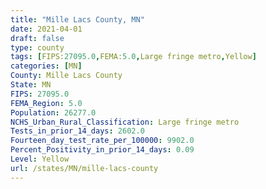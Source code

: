 ```yaml
---
title: "Mille Lacs County, MN"
date: 2021-04-01
draft: false
type: county
tags: [FIPS:27095.0,FEMA:5.0,Large fringe metro,Yellow]
categories: [MN]
County: Mille Lacs County
State: MN
FIPS: 27095.0
FEMA_Region: 5.0
Population: 26277.0
NCHS_Urban_Rural_Classification: Large fringe metro
Tests_in_prior_14_days: 2602.0
Fourteen_day_test_rate_per_100000: 9902.0
Percent_Positivity_in_prior_14_days: 0.09
Level: Yellow
url: /states/MN/mille-lacs-county
---
```



